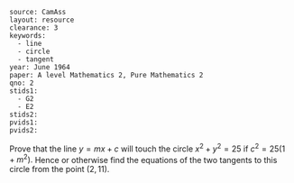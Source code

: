 ````
source: CamAss
layout: resource
clearance: 3
keywords: 
  - line
  - circle
  - tangent
year: June 1964
paper: A level Mathematics 2, Pure Mathematics 2
qno: 2
stids1:
  - G2
  - E2
stids2:
pvids1:
pvids2:

````

Prove that the line $y=mx+c$ will touch the circle $x^2+y^2=25$ if $c^2=25(1+m^2).$
Hence or otherwise find the equations of the two tangents to this circle from the point $(2,11)$.
